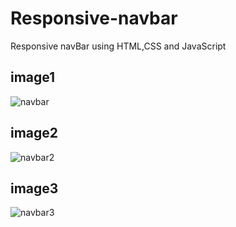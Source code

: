# Responsive-navbar
Responsive navBar using HTML,CSS and JavaScript
## image1
![navbar](https://user-images.githubusercontent.com/105452272/204094918-85cfe960-80e1-4d09-a5e0-d5b959cba0cd.jpg)
## image2
![navbar2](https://user-images.githubusercontent.com/105452272/204095028-c024963b-526b-4952-8db3-f71bc87e73f1.jpg)
## image3
![navbar3](https://user-images.githubusercontent.com/105452272/204095035-ea543750-150f-4165-a5df-02d90d08a96f.jpg)
